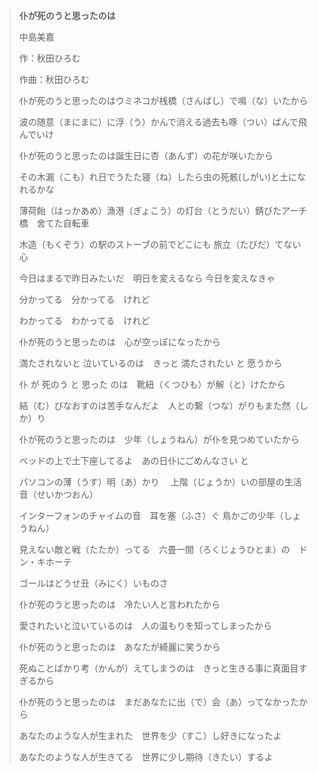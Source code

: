 > **仆が死のうと思ったのは**
>
> 中島美嘉
>
> 作：秋田ひろむ
>
> 作曲：秋田ひろむ
>
> 仆が死のうと思ったのはウミネコが桟橋（さんばし）で鳴（な）いたから
>
> 波の随意（まにまに）に浮（う）かんで消える過去も啄（つい）ばんで飛んでいけ
>
> 仆が死のうと思ったのは誕生日に杏（あんず）の花が咲いたから
>
> その木漏（こも）れ日でうたた寝（ね）したら虫の死骸(しがい)と土になれるかな
>
> 薄荷飴（はっかあめ）漁港（ぎょこう）の灯台（とうだい）錆びたアーチ橋　舍てた自転車
>
> 木造（もくぞう）の駅のストーブの前でどこにも 旅立（たびだ）てない心
>
> 今日はまるで昨日みたいだ　明日を変えるなら 今日を変えなきゃ
>
> 分かってる　分かってる　けれど
>
> わかってる　わかってる　けれど
>
> 仆が死のうと思ったのは　心が空っぽになったから
>
> 満たされないと 泣いているのは　きっと 満たされたい と 愿うから
>
> 仆 が 死のう と 思った のは　靴紐（くつひも）が解（と）けたから
>
> 結（む）びなおすのは苦手なんだよ　人との繋（つな）がりもまた然（しか）り
>
> 仆が死のうと思ったのは　少年（しょうねん）が仆を見つめていたから
>
> ベッドの上で土下座してるよ　あの日仆にごめんなさい と
>
> パソコンの薄（うす）明（あ）かり　 上階（じょうか）いの部屋の生活音（せいかつおん）
>
> インターフォンのチャイムの音　耳を塞（ふさ）ぐ 鳥かごの少年（しょうねん）
>
> 見えない敵と戦（たたか）ってる　六畳一間（ろくじょうひとま）の　ドン・キホーテ
>
> ゴールはどうせ丑（みにく）いものさ
>
> 仆が死のうと思ったのは　冷たい人と言われたから
>
> 愛されたいと泣いているのは　人の温もりを知ってしまったから
>
> 仆が死のうと思ったのは　あなたが綺麗に笑うから
>
> 死ぬことばかり考（かんが）えてしまうのは　きっと生きる事に真面目すぎるから
>
> 仆が死のうと思ったのは　まだあなたに出（で）会（あ）ってなかったから
>
> あなたのような人が生まれた　世界を少（すこ）し好きになったよ
>
> あなたのような人が生きてる　世界に少し期待（きたい）するよ
>
>  